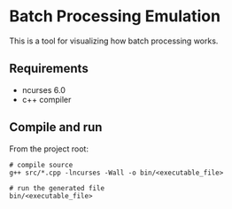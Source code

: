 # Batch Processing Emulation

This is a tool for visualizing how batch processing works.

## Requirements

* ncurses 6.0
* c++ compiler

## Compile and run
From the project root:
```
# compile source
g++ src/*.cpp -lncurses -Wall -o bin/<executable_file>

# run the generated file
bin/<executable_file>
```
